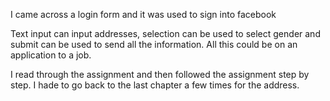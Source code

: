 I came across a login form and it was used to sign into facebook

Text input can input addresses, selection can be used to select gender and submit can be used to send all the information. All this could be on an application to a job.

I read through the assignment and then followed the assignment step by step. I hade to go back to the last chapter a few times for the address.

